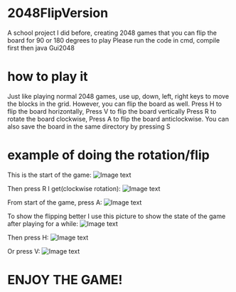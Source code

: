 # 2048FlipVersion
A school project I did before, creating 2048 games that you can flip the board for 90 or 180 degrees to play
Please run the code in cmd, compile first then java Gui2048

# how to play it
Just like playing normal 2048 games, use up, down, left, right keys to move the blocks in the grid. However,
you can flip the board as well. Press H to flip the board horizontally, Press V to flip the board vertically
Press R to rotate the board clockwise, Press A to flip the board anticlockwise. You can also save the board
in the same directory by pressing S

# example of doing the rotation/flip

This is the start of the game:
![Image text](https://raw.github.com/marcushuangzhaoyi/2048FlipVersion/master/img-folder/original.PNG)

Then press R I get(clockwise rotation): 
![Image text](https://raw.github.com/marcushuangzhaoyi/2048FlipVersion/master/img-folder/R-once.PNG)

From start of the game, press A: 
![Image text](https://raw.github.com/marcushuangzhaoyi/2048FlipVersion/master/img-folder/A-once.PNG)

To show the flipping better I use this picture to show the state of the game after playing for a while:
![Image text](https://raw.github.com/marcushuangzhaoyi/2048FlipVersion/master/img-folder/original-2.PNG)

Then press H:
![Image text](https://raw.github.com/marcushuangzhaoyi/2048FlipVersion/master/img-folder/H-once.PNG)

Or press V:
![Image text](https://raw.github.com/marcushuangzhaoyi/2048FlipVersion/master/img-folder/V-once.PNG)


# ENJOY THE GAME!
